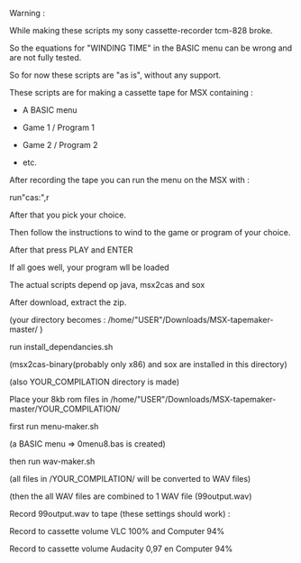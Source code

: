
Warning :

While making these scripts my sony cassette-recorder tcm-828 broke.

So the equations for "WINDING TIME" in the BASIC menu can be wrong and are not fully tested.

So for now these scripts are "as is", without any support.



These scripts are for making a cassette tape for MSX containing :

- A BASIC menu

- Game 1 / Program 1

- Game 2 / Program 2

- etc.

After recording the tape you can run the menu on the MSX with :

run"cas:",r

After that you pick your choice.

Then follow the instructions to wind to the game or program of your choice.

After that press PLAY and ENTER

If all goes well, your program wll be loaded


The actual scripts depend op java, msx2cas and sox

After download, extract the zip.

(your directory becomes : /home/"USER"/Downloads/MSX-tapemaker-master/ )


run install_dependancies.sh 

(msx2cas-binary(probably only x86) and sox are installed in this directory)

(also YOUR_COMPILATION directory is made)


Place your 8kb rom files in /home/"USER"/Downloads/MSX-tapemaker-master/YOUR_COMPILATION/

first run menu-maker.sh

(a BASIC menu => 0menu8.bas is created)

then run wav-maker.sh

(all files in /YOUR_COMPILATION/ will be converted to WAV files)

(then the all WAV files are combined to 1 WAV file (99output.wav)

Record 99output.wav to tape (these settings should work) :

Record to cassette volume VLC 100% and Computer 94% 

Record to cassette volume Audacity 0,97 en Computer 94% 
